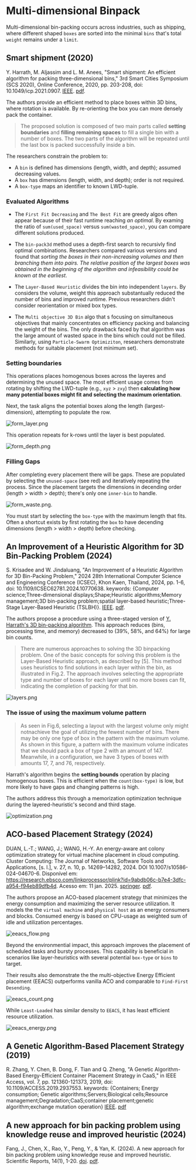 # Multi-dimensional Binpack

Multi-dimensional bin-packing occurs across industries, such as shipping, where different shaped `boxes` are sorted into the minimal `bins` that's total `weight` remains under a `limit`.

## Smart shipment (2020)

Y. Harrath, M. Aljassim and L. M. Anees, "Smart shipment: An efficient algorithm for packing three-dimensional bins," 3rd Smart Cities Symposium (SCS 2020), Online Conference, 2020, pp. 203-208, doi: 10.1049/icp.2021.0907. [IEEE](https://ieeexplore.ieee.org/document/9545694). [pdf](Harrath_2020.pdf).

The authors provide an efficient method to place boxes within 3D bins, where rotation is available. By re-orienting the box you can more densely pack the container. 

> The proposed solution is composed of two main parts called **setting boundaries** and **filling remaining spaces** to fill a single bin with a number of boxes. The two parts of the algorithm will be repeated until the last box is packed successfully inside a bin. 

The researchers constrain the problem to:

- A `bin` is defined has dimensions (length, width, and depth); assumed decreasing values.
- A `box` has dimensions (length, width, and depth); order is not required.
- A `box-type` maps an identifier to known LWD-tuple.

### Evaluated Algorithms

- The `First Fit Decreasing` and `The Best Fit` are greedy algos often appear because of their fast runtime reaching *an optimal*. By examing the ratio of `sum(used_space)` versus `sum(wasted_space)`, you can compare different solutions produced. 

- The `bin-pack3d` method uses a depth-first search to recursivly find optimal combinations. Researchers compared various versions and found that *sorting the boxes in their non-increasing volumes and then branching them into pairs. The relative position of the largest boxes was obtained in the beginning of the algorithm and infeasibility could be known at the earliest*. 

- The `Layer-Based Heuristic` divides the bin into independent `layers`. By considers the volume, weight this approach substantually reduced the number of bins and improved runtime. Previous researchers didn't consider reorientation or mixed box types.

- The `Multi objective 3D Bin` algo that s focusing on simultaneous objectives that mainly concentrates on efficiency packing and balancing the
weight of the bins. The only drawback faced by that algorithm was the large amount of wasted space in the bins which could not be filled. Similarly, using `Particle-Swarm Optimiziton`, researchers demonstrate methods for suitable placement (not minimum set).

### Setting boundaries

This operations places homogenous boxes across the layeres and determining the unused space. The most efficient usage comes from rotating by shifting the LWD-tuple (e.g., `xyz` > `zxy`) then **calculating how many potential boxes might fit and selecting the maximum orientation**.

Next, the task aligns the potential boxes along the length (largest-dimension), attempting to populate the row. 

![form_layer.png](form_layer.png)

This operation repeats for k-rows until the layer is best populated. 

![form_depth.png](form_depth.png)

### Filling Gaps

After completing every placement there will be gaps. These are populated by selecting the `unused-space` (see red) and iteratively repeating the process. Since the placement targets the dimensions in decending order (length > width > depth); there's only one `inner-bin` to handle.

![form_waste.png](form_waste.png).

You must start by selecting the `box-type` with the maximum length that fits. Often a shortcut exists by first rotating the `box` to have decending dimensions (length > width > depth) before checking. 

## An Improvement of a Heuristic Algorithm for 3D Bin-Packing Problem (2024)

S. Krisadee and W. Jindaluang, "An Improvement of a Heuristic Algorithm for 3D Bin-Packing Problem," 2024 28th International Computer Science and Engineering Conference (ICSEC), Khon Kaen, Thailand, 2024, pp. 1-6, doi: 10.1109/ICSEC62781.2024.10770638. keywords: {Computer science;Three-dimensional displays;Shape;Heuristic algorithms;Memory management;3D bin-packing problem;spatial layer-based heuristic;Three-Stage Layer-Based Heuristic (TSLBH)}. [IEEE](https://ieeexplore.ieee.org/document/10770638). [pdf](An_Improvement_of_a_Heuristic_Algorithm_for_3D_Bin-Packing_Problem.pdf).

The authors propose a procedure using a three-staged version of [Y. Harrath's 3D bin-packing algorithm](Harrath_2020.pdf). This approach reduces (bins, processing time, and memory) decreased to (39%, 58%, and 64%) for large bin counts.

> There are numerous approaches to solving the 3D binpacking problem. One of the basic concepts for solving this problem is the Layer-Based Heuristic approach, as described by [5]. This method uses heuristics to find solutions in each layer within the bin, as illustrated in Fig.2. The approach involves selecting the appropriate type and number of boxes for each layer until no more boxes can fit, indicating the completion of packing for that bin. 

![layers.png](layers.png)

### The issue of using the maximum volume pattern

> As seen in Fig.6, selecting a layout with the largest volume only might notnachieve the goal of utilizing the fewest number of bins. There
may be only one type of box in the pattern with the maximum volume. As shown in this figure, a pattern with the maximum volume indicates that we should pack a box of type 2 with an amount of 147. Meanwhile, in a configuration, we have 3 types of boxes with amounts 17, 7, and 76, respectively.

Harrath's algorithm begins the **setting bounds** operation by placing homogenous boxes. This is efficient when the `count(box-type)` is low, but more likely to have gaps and changing patterns is high. 

The authors address this through a memorization optimization technique during the layered-heuristic's second and third stage. 

![optimization.png](optimization.png)

## ACO-based Placement Strategy (2024)

DUAN, L.-T.; WANG, J.; WANG, H.-Y. An energy-aware ant colony optimization strategy for virtual machine placement in cloud computing. Cluster Computing: The Journal of Networks, Software Tools and Applications, [s. l.], v. 27, n. 10, p. 14269–14282, 2024. DOI 10.1007/s10586-024-04670-6. Disponível em: https://research.ebsco.com/linkprocessor/plink?id=9abdb06c-b7e4-3dfc-a954-f94eb89dfb4d. Acesso em: 11 jan. 2025. [springer](https://link.springer.com/content/pdf/10.1007/s10586-024-04670-6?pdf=openurl). [pdf](Ant_colony.pdf).

The authors propose an ACO-based placement strategy that minimizes the energy consumption and maximizing the server resource utilization. It models the the `virtual machine` and `physical host` as an energy consumers and blocks. Consumed energy is based on CPU-usage as weighted sum of idle and utilization percentages. 

![eeacs_flow.png](eeacs_flow.png)

Beyond the environmential impact, this approach improves the placement of scheduled tasks and bursty processes. This capability is beneficial in scenarios like layer-heuristics with several potential `box-type` or `bins` to target.

Their results also demonstrate the the multi-objective Energy Efficient placement (EEACS) outperforms vanilla ACO and comparable to `Find-First Desending`.

![eeacs_count.png](eeacs_count.png)

While `Least-Loaded` has similar density to `EEACS`, it has least efficient resource utilization.

![eeacs_energy.png](eeacs_energy.png)

## A Genetic Algorithm-Based Placement Strategy (2019)

R. Zhang, Y. Chen, B. Dong, F. Tian and Q. Zheng, "A Genetic Algorithm-Based Energy-Efficient Container Placement Strategy in CaaS," in IEEE Access, vol. 7, pp. 121360-121373, 2019, doi: 10.1109/ACCESS.2019.2937553. keywords: {Containers; Energy consumption; Genetic algorithms;Servers;Biological cells;Resource management;Degradation;CaaS;container placement;genetic algorithm;exchange mutation operation} [IEEE](https://ieeexplore.ieee.org/document/8813096). [pdf](A_Genetic_Algorithm-Based_Energy-Efficient_Container_Placement_Strategy_in_CaaS.pdf)


## A new approach for bin packing problem using knowledge reuse and improved heuristic (2024)

Fang, J., Chen, X., Rao, Y., Peng, Y., & Yan, K. (2024). A new approach for bin packing problem using knowledge reuse and improved heuristic. Scientific Reports, 14(1), 1-20. [doi](https://doi.org/10.1038/s41598-024-81749-5). [pdf](Knowledge_Reuse.pdf).
